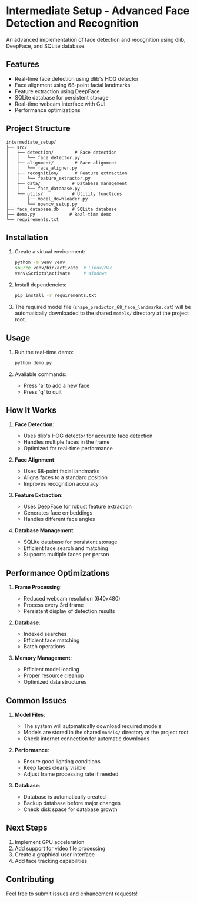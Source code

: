 # Intermediate Setup - Advanced Face Detection and Recognition

An advanced implementation of face detection and recognition using dlib, DeepFace, and SQLite database.

## Features
- Real-time face detection using dlib's HOG detector
- Face alignment using 68-point facial landmarks
- Feature extraction using DeepFace
- SQLite database for persistent storage
- Real-time webcam interface with GUI
- Performance optimizations

## Project Structure
```
intermediate_setup/
├── src/
│   ├── detection/        # Face detection
│   │   └── face_detector.py
│   ├── alignment/        # Face alignment
│   │   └── face_aligner.py
│   ├── recognition/      # Feature extraction
│   │   └── feature_extractor.py
│   ├── data/            # Database management
│   │   └── face_database.py
│   └── utils/           # Utility functions
│       ├── model_downloader.py
│       └── opencv_setup.py
├── face_database.db     # SQLite database
├── demo.py             # Real-time demo
└── requirements.txt
```

## Installation

1. Create a virtual environment:
   ```bash
   python -m venv venv
   source venv/bin/activate  # Linux/Mac
   venv\Scripts\activate     # Windows
   ```

2. Install dependencies:
   ```bash
   pip install -r requirements.txt
   ```

3. The required model file (`shape_predictor_68_face_landmarks.dat`) will be automatically downloaded to the shared `models/` directory at the project root.

## Usage

1. Run the real-time demo:
   ```bash
   python demo.py
   ```

2. Available commands:
   - Press 'a' to add a new face
   - Press 'q' to quit

## How It Works

1. **Face Detection**:
   - Uses dlib's HOG detector for accurate face detection
   - Handles multiple faces in the frame
   - Optimized for real-time performance

2. **Face Alignment**:
   - Uses 68-point facial landmarks
   - Aligns faces to a standard position
   - Improves recognition accuracy

3. **Feature Extraction**:
   - Uses DeepFace for robust feature extraction
   - Generates face embeddings
   - Handles different face angles

4. **Database Management**:
   - SQLite database for persistent storage
   - Efficient face search and matching
   - Supports multiple faces per person

## Performance Optimizations

1. **Frame Processing**:
   - Reduced webcam resolution (640x480)
   - Process every 3rd frame
   - Persistent display of detection results

2. **Database**:
   - Indexed searches
   - Efficient face matching
   - Batch operations

3. **Memory Management**:
   - Efficient model loading
   - Proper resource cleanup
   - Optimized data structures

## Common Issues

1. **Model Files**:
   - The system will automatically download required models
   - Models are stored in the shared `models/` directory at the project root
   - Check internet connection for automatic downloads

2. **Performance**:
   - Ensure good lighting conditions
   - Keep faces clearly visible
   - Adjust frame processing rate if needed

3. **Database**:
   - Database is automatically created
   - Backup database before major changes
   - Check disk space for database growth

## Next Steps

1. Implement GPU acceleration
2. Add support for video file processing
3. Create a graphical user interface
4. Add face tracking capabilities

## Contributing
Feel free to submit issues and enhancement requests! 
